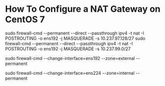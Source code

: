 # How To Configure a NAT Gateway on CentOS 7


sudo firewall-cmd --permanent --direct --passthrough ipv4 -t nat -I POSTROUTING -o ens192 -j MASQUERADE -s 10.237.97.128/27
sudo firewall-cmd --permanent --direct --passthrough ipv4 -t nat -I POSTROUTING -o ens192 -j MASQUERADE -s 10.237.99.0/27

sudo firewall-cmd --change-interface=ens192 --zone=external --permanent

sudo firewall-cmd --change-interface=ens224 --zone=internal --permanent
